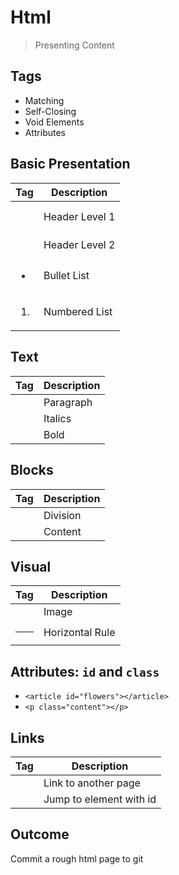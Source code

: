Html
===

> Presenting Content

## Tags

* Matching
* Self-Closing
* Void Elements
* Attributes

## Basic Presentation

Tag | Description
---|---
<h1></h1> | Header Level 1
<h2></h2> | Header Level 2
<ul><li></li></ul> | Bullet List
<ol><li></li></ol> | Numbered List

## Text

Tag | Description
---|---
<p></p> | Paragraph
<em></em> | Italics
<strong></strong> | Bold

## Blocks

Tag | Description
---|---
<div></div> | Division
<article></article> | Content

## Visual

Tag | Description
---|---
<img src=""> | Image
<hr> | Horizontal Rule

## Attributes: `id` and `class`

* `<article id="flowers"></article>`
* `<p class="content"></p>`

## Links 

Tag | Description
---|---
<a href="other-page.html"></a> | Link to another page
<a href="#flowers"></a> | Jump to element with id

## Outcome

Commit a rough html page to git
